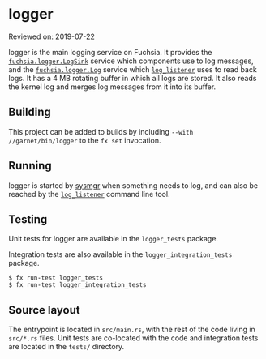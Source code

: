 # logger

Reviewed on: 2019-07-22

logger is the main logging service on Fuchsia. It provides the
[`fuchsia.logger.LogSink`][fidl-file] service which components use to log
messages, and the [`fuchsia.logger.Log`][fidl-file] service which
[`log_listener`][log_listener] uses to read back logs. It has a 4 MB rotating
buffer in which all logs are stored. It also reads the kernel log and merges log
messages from it into its buffer.

## Building

This project can be added to builds by including `--with //garnet/bin/logger` to
the `fx set` invocation.

## Running

logger is started by [sysmgr][sysmgr] when something needs to log, and can also
be reached by the [`log_listener`][log_listener] command line tool.

## Testing

Unit tests for logger are available in the `logger_tests` package.

Integration tests are also available in the `logger_integration_tests` package.

```
$ fx run-test logger_tests
$ fx run-test logger_integration_tests
```

## Source layout

The entrypoint is located in `src/main.rs`, with the rest of the code living in
`src/*.rs` files. Unit tests are co-located with the code and integration tests
are located in the `tests/` directory.

[log_listener]: ../log_listener/README.md
[sysmgr]: ../sysmgr/README.md
[fidl-file]: //zircon/system/fidl/fuchsia-logger/logger.fidl
